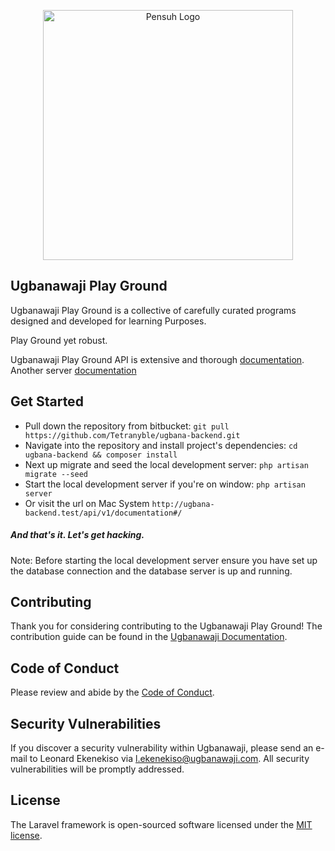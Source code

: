 <p align="center">
    <a href="https://ugbanawaji.com/api/v1/documentation" target="_blank">
        <img src="https://pensuh.com/assets/images/pensuh-web.png" alt="Pensuh Logo" width="400">
    </a>
</p>

<p align="center">

</p>

## Ugbanawaji Play Ground

Ugbanawaji Play Ground is a collective of carefully curated programs designed and developed for learning Purposes.

Play Ground yet robust.


Ugbanawaji Play Ground API is extensive and thorough [documentation](https://ugbanawaji.com/api/v1/documentation).
Another server [documentation](https://api.ugbanawaji.com/api/v1/documentation)

## Get Started

- Pull down the repository from bitbucket:
  `git pull https://github.com/Tetranyble/ugbana-backend.git`
- Navigate into the repository and install project's dependencies:
  `cd ugbana-backend && composer install`
- Next up migrate and seed the local development server:
  `php artisan migrate --seed`
- Start the local development server if you're on window: `php artisan server`
- Or visit the url on Mac System `http://ugbana-backend.test/api/v1/documentation#/`

##### And that's it. Let's get hacking.


Note: Before starting the local development server ensure you have set up the database connection and the database server is up and running.


## Contributing

Thank you for considering contributing to the Ugbanawaji Play Ground! The contribution guide can be found in the [Ugbanawaji Documentation](https://ugbanawaji.com/docs/contributions).

## Code of Conduct

Please review and abide by the [Code of Conduct](https://ugbanawaji.com/api/contributions#code-of-conduct).

## Security Vulnerabilities

If you discover a security vulnerability within Ugbanawaji, please send an e-mail to Leonard Ekenekiso via [l.ekenekiso@ugbanawaji.com](l.ekenekiso@ugbanawaji.com). All security vulnerabilities will be promptly addressed.

## License

The Laravel framework is open-sourced software licensed under the [MIT license](https://opensource.org/licenses/MIT).
